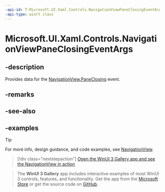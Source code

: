 ```yaml
---
-api-id: T:Microsoft.UI.Xaml.Controls.NavigationViewPaneClosingEventArgs
-api-type: winrt class
---
```

<!-- Class syntax.
public class NavigationViewPaneClosingEventArgs 
-->

# Microsoft.UI.Xaml.Controls.NavigationViewPaneClosingEventArgs

## -description

Provides data for the [NavigationView.PaneClosing](navigationview_paneclosing.md) event.

## -remarks

## -see-also

## -examples

> [!TIP]
> For more info, design guidance, and code examples, see [NavigationView](/windows/apps/design/controls/navigationview).

> [!div class="nextstepaction"]
> [Open the WinUI 3 Gallery app and see the NavigationView in action](winui3gallery:/item/NavigationView)

> The **WinUI 3 Gallery** app includes interactive examples of most WinUI 3 controls, features, and functionality. Get the app from the [Microsoft Store](https://www.microsoft.com/store/productId/9P3JFPWWDZRC) or get the source code on [GitHub](https://github.com/microsoft/WinUI-Gallery).

